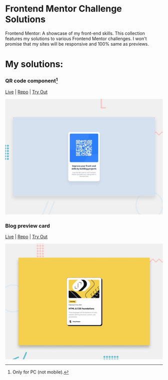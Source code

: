 # Frontend Mentor Challenge Solutions
Frontend Mentor: A showcase of my front-end skills. This collection features my solutions to various Frontend Mentor challenges. I won't promise that my sites will be responsive and 100% same as previews.

# My solutions:
### QR code component[^1]
[Live](https://panwor.github.io/frontendmentor-my-solutions/qr-code/) | [Repo](qr-code) | [Try Out](https://www.frontendmentor.io/challenges/qr-code-component-iux_sIO_H/)

![Preview](qr-code/desktop-preview.jpg)
[^1]: Only for PC (not mobile).

### Blog preview card
[Live](https://panwor.github.io/frontendmentor-my-solutions/blog-preview-card/) | [Repo](blog-preview-card) | [Try Out](https://www.frontendmentor.io/challenges/blog-preview-card-ckPaj01IcS)

![Preview](blog-preview-card/design/desktop-preview.jpg)
[^1]: Only for PC (not mobile).
